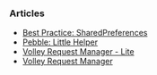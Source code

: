 ### Articles

- [Best Practice: SharedPreferences][0]
- [Pebble: Little Helper][1]
- [Volley Request Manager - Lite][2]
- [Volley Request Manager][3]


[0]: https://github.com/yakivmospan/yakivmospan/blob/master/articles/android/best%20practice/Best%20Practice.%20SharedPreferences.md
[1]: https://github.com/yakivmospan/yakivmospan/blob/master/articles/android/pebble/Pebble.%20Little%20Helper.md
[2]: https://github.com/yakivmospan/yakivmospan/blob/master/articles/android/http/Volley%20Request%20Manager%20-%20Lite.md
[3]: https://github.com/yakivmospan/yakivmospan/blob/master/articles/android/http/Volley%20Request%20Manager.md


 
